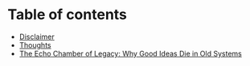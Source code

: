 # Table of contents

* [Disclaimer](README.md)
* [Thoughts](<README (1).md>)
* [The Echo Chamber of Legacy: Why Good Ideas Die in Old Systems](<Legacy Systems A Culture of Friction.md>)
